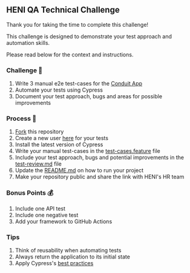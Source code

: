 ## HENI QA Technical Challenge

Thank you for taking the time to complete this challenge!

This challenge is designed to demonstrate your test approach and automation skills.

Please read below for the context and instructions.

### Challenge 🚀
1. Write 3 manual e2e test-cases for the [Conduit App](https://react-redux.realworld.io)
2. Automate your tests using Cypress
3. Document your test approach, bugs and areas for possible improvements

### Process 📄
1. [Fork](https://github.com/jhads/QA-Technical-Challenge/blob/master/test-cases.feature) this repository
2. Create a new user [here](https://react-redux.realworld.io/#/register?_k=fqwjg4) for your tests
3. Install the latest version of Cypress
4. Write your manual test-cases in the [test-cases.feature](https://github.com/jhads/QA-Technical-Challenge/blob/master/test-cases.feature) file
5. Include your test approach, bugs and potential improvements in the [test-review.md](https://github.com/jhads/QA-Technical-Challenge/blob/master/test-review.md) file
6. Update the [README.md](https://github.com/jhads/QA-Technical-Challenge/blob/master/README.md) on how to run your project
7. Make your repository public and share the link with HENI's HR team

### Bonus Points 💰
1. Include one API test
2. Include one negative test
3. Add your framework to GitHub Actions

### Tips
1. Think of reusability when automating tests 
2. Always return the application to its initial state
3. Apply Cypress's [best practices](https://docs.cypress.io/guides/references/best-practices)
